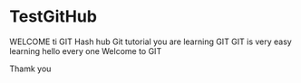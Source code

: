 # TestGitHub
WELCOME ti GIT Hash hub
Git tutorial
you are learning GIT
GIT is very easy learning 
hello every one
Welcome to GIT

Thamk you
